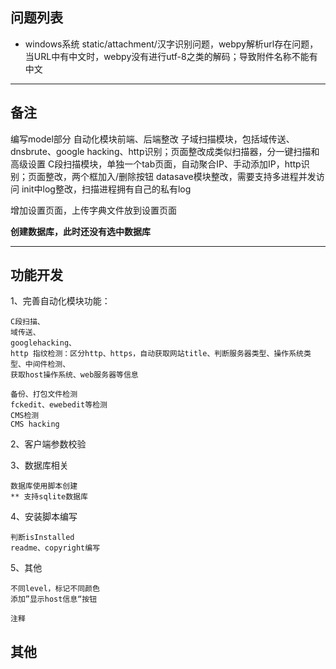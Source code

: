 
## 问题列表

* windows系统 static/attachment/汉字识别问题，webpy解析url存在问题，当URL中有中文时，webpy没有进行utf-8之类的解码；导致附件名称不能有中文

---

## 备注

编写model部分
自动化模块前端、后端整改
	子域扫描模块，包括域传送、dnsbrute、google hacking、http识别；页面整改成类似扫描器，分一键扫描和高级设置
	C段扫描模块，单独一个tab页面，自动聚合IP、手动添加IP，http识别；页面整改，两个框加入/删除按钮
datasave模块整改，需要支持多进程并发访问
init中log整改，扫描进程拥有自己的私有log

增加设置页面，上传字典文件放到设置页面

**创建数据库，此时还没有选中数据库**


---

## 功能开发

1、完善自动化模块功能：

	C段扫描、
	域传送、
	googlehacking、
	http 指纹检测：区分http、https，自动获取网站title、判断服务器类型、操作系统类型、中间件检测、
	获取host操作系统、web服务器等信息

	备份、打包文件检测
	fckedit、ewebedit等检测
	CMS检测
	CMS hacking

2、客户端参数校验

3、数据库相关

	数据库使用脚本创建
	** 支持sqlite数据库

4、安装脚本编写
	
	判断isInstalled
	readme、copyright编写

5、其他
	

	不同level，标记不同颜色
	添加”显示host信息“按钮

	注释


## 其他

